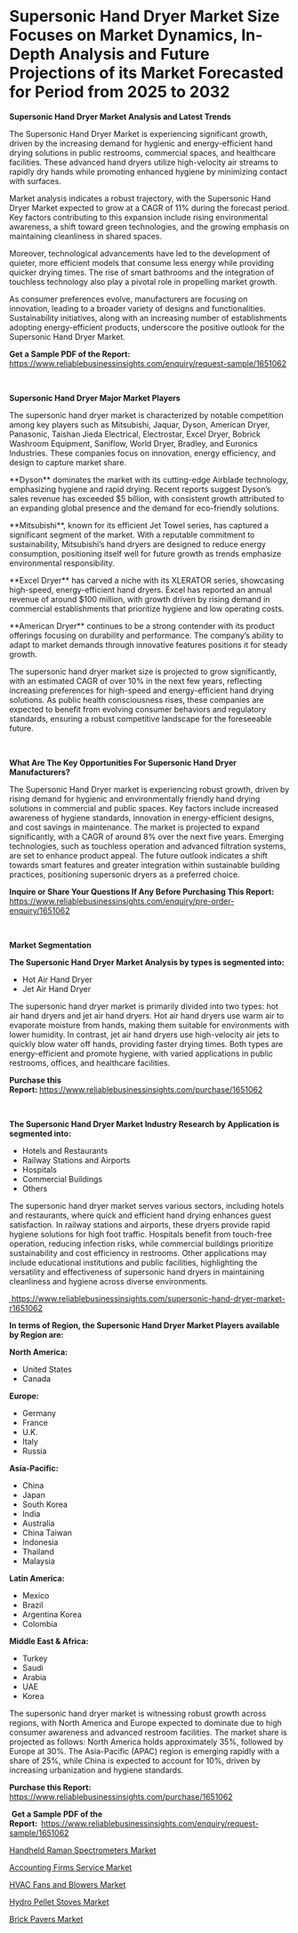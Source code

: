 <p><h1>Supersonic Hand Dryer Market Size Focuses on Market Dynamics, In-Depth Analysis and Future Projections of its Market Forecasted for Period from 2025 to 2032</h1></p><p><strong>Supersonic Hand Dryer Market Analysis and Latest Trends</strong></p>
<p><p>The Supersonic Hand Dryer Market is experiencing significant growth, driven by the increasing demand for hygienic and energy-efficient hand drying solutions in public restrooms, commercial spaces, and healthcare facilities. These advanced hand dryers utilize high-velocity air streams to rapidly dry hands while promoting enhanced hygiene by minimizing contact with surfaces.</p><p>Market analysis indicates a robust trajectory, with the Supersonic Hand Dryer Market expected to grow at a CAGR of 11% during the forecast period. Key factors contributing to this expansion include rising environmental awareness, a shift toward green technologies, and the growing emphasis on maintaining cleanliness in shared spaces. </p><p>Moreover, technological advancements have led to the development of quieter, more efficient models that consume less energy while providing quicker drying times. The rise of smart bathrooms and the integration of touchless technology also play a pivotal role in propelling market growth. </p><p>As consumer preferences evolve, manufacturers are focusing on innovation, leading to a broader variety of designs and functionalities. Sustainability initiatives, along with an increasing number of establishments adopting energy-efficient products, underscore the positive outlook for the Supersonic Hand Dryer Market.</p></p>
<p><strong>Get a Sample PDF of the Report:&nbsp;</strong> <a href="https://www.reliablebusinessinsights.com/enquiry/request-sample/1651062?utm_campaign=3571&utm_medium=2&utm_source=Github&utm_content=ia&utm_term=23032025&utm_id=supersonic-hand-dryer">https://www.reliablebusinessinsights.com/enquiry/request-sample/1651062</a></p>
<p>&nbsp;</p>
<p><strong>Supersonic Hand Dryer Major Market Players</strong></p>
<p><p>The supersonic hand dryer market is characterized by notable competition among key players such as Mitsubishi, Jaquar, Dyson, American Dryer, Panasonic, Taishan Jieda Electrical, Electrostar, Excel Dryer, Bobrick Washroom Equipment, Saniflow, World Dryer, Bradley, and Euronics Industries. These companies focus on innovation, energy efficiency, and design to capture market share.</p><p>**Dyson** dominates the market with its cutting-edge Airblade technology, emphasizing hygiene and rapid drying. Recent reports suggest Dyson’s sales revenue has exceeded $5 billion, with consistent growth attributed to an expanding global presence and the demand for eco-friendly solutions.</p><p>**Mitsubishi**, known for its efficient Jet Towel series, has captured a significant segment of the market. With a reputable commitment to sustainability, Mitsubishi’s hand dryers are designed to reduce energy consumption, positioning itself well for future growth as trends emphasize environmental responsibility.</p><p>**Excel Dryer** has carved a niche with its XLERATOR series, showcasing high-speed, energy-efficient hand dryers. Excel has reported an annual revenue of around $100 million, with growth driven by rising demand in commercial establishments that prioritize hygiene and low operating costs.</p><p>**American Dryer** continues to be a strong contender with its product offerings focusing on durability and performance. The company’s ability to adapt to market demands through innovative features positions it for steady growth.</p><p>The supersonic hand dryer market size is projected to grow significantly, with an estimated CAGR of over 10% in the next few years, reflecting increasing preferences for high-speed and energy-efficient hand drying solutions. As public health consciousness rises, these companies are expected to benefit from evolving consumer behaviors and regulatory standards, ensuring a robust competitive landscape for the foreseeable future.</p></p>
<p>&nbsp;</p>
<p><strong>What Are The Key Opportunities For Supersonic Hand Dryer Manufacturers?</strong></p>
<p><p>The Supersonic Hand Dryer market is experiencing robust growth, driven by rising demand for hygienic and environmentally friendly hand drying solutions in commercial and public spaces. Key factors include increased awareness of hygiene standards, innovation in energy-efficient designs, and cost savings in maintenance. The market is projected to expand significantly, with a CAGR of around 8% over the next five years. Emerging technologies, such as touchless operation and advanced filtration systems, are set to enhance product appeal. The future outlook indicates a shift towards smart features and greater integration within sustainable building practices, positioning supersonic dryers as a preferred choice.</p></p>
<p><strong>Inquire or Share Your Questions If Any Before Purchasing This Report:</strong> <a href="https://www.reliablebusinessinsights.com/enquiry/pre-order-enquiry/1651062?utm_campaign=3571&utm_medium=2&utm_source=Github&utm_content=ia&utm_term=23032025&utm_id=supersonic-hand-dryer">https://www.reliablebusinessinsights.com/enquiry/pre-order-enquiry/1651062</a></p>
<p>&nbsp;</p>
<p><strong>Market Segmentation</strong></p>
<p><strong>The Supersonic Hand Dryer Market Analysis by types is segmented into:</strong></p>
<p><ul><li>Hot Air Hand Dryer</li><li>Jet Air Hand Dryer</li></ul></p>
<p><p>The supersonic hand dryer market is primarily divided into two types: hot air hand dryers and jet air hand dryers. Hot air hand dryers use warm air to evaporate moisture from hands, making them suitable for environments with lower humidity. In contrast, jet air hand dryers use high-velocity air jets to quickly blow water off hands, providing faster drying times. Both types are energy-efficient and promote hygiene, with varied applications in public restrooms, offices, and healthcare facilities.</p></p>
<p><strong>Purchase this Report:&nbsp;</strong><a href="https://www.reliablebusinessinsights.com/purchase/1651062?utm_campaign=3571&utm_medium=2&utm_source=Github&utm_content=ia&utm_term=23032025&utm_id=supersonic-hand-dryer">https://www.reliablebusinessinsights.com/purchase/1651062</a></p>
<p>&nbsp;</p>
<p><strong>The Supersonic Hand Dryer Market Industry Research by Application is segmented into:</strong></p>
<p><ul><li>Hotels and Restaurants</li><li>Railway Stations and Airports</li><li>Hospitals</li><li>Commercial Buildings</li><li>Others</li></ul></p>
<p><p>The supersonic hand dryer market serves various sectors, including hotels and restaurants, where quick and efficient hand drying enhances guest satisfaction. In railway stations and airports, these dryers provide rapid hygiene solutions for high foot traffic. Hospitals benefit from touch-free operation, reducing infection risks, while commercial buildings prioritize sustainability and cost efficiency in restrooms. Other applications may include educational institutions and public facilities, highlighting the versatility and effectiveness of supersonic hand dryers in maintaining cleanliness and hygiene across diverse environments.</p></p>
<p><a href="https://www.reliablebusinessinsights.com/supersonic-hand-dryer-market-r1651062?utm_campaign=3571&utm_medium=2&utm_source=Github&utm_content=ia&utm_term=23032025&utm_id=supersonic-hand-dryer">&nbsp;https://www.reliablebusinessinsights.com/supersonic-hand-dryer-market-r1651062</a></p>
<p><strong>In terms of Region, the Supersonic Hand Dryer Market Players available by Region are:</strong></p>
<p>
    <p> <strong> North America: </strong>
        <ul>
            <li>United States</li>
            <li>Canada</li>
        </ul>
        </p> 
    <p> <strong> Europe: </strong>
        <ul>
            <li>Germany</li>
            <li>France</li>
            <li>U.K.</li>
            <li>Italy</li>
            <li>Russia</li>
        </ul>
        </p> 
    <p> <strong> Asia-Pacific: </strong>
        <ul>
            <li>China</li>
            <li>Japan</li>
            <li>South Korea</li>
            <li>India</li>
            <li>Australia</li>
            <li>China Taiwan</li>
            <li>Indonesia</li>
            <li>Thailand</li>
            <li>Malaysia</li>
        </ul>
        </p> 
    <p> <strong> Latin America: </strong>
        <ul>
            <li>Mexico</li>
            <li>Brazil</li>
            <li>Argentina Korea</li>
            <li>Colombia</li>
        </ul>
        </p> 
    <p> <strong> Middle East & Africa: </strong>
        <ul>
            <li>Turkey</li>
            <li>Saudi</li>
            <li>Arabia</li>
            <li>UAE</li>
            <li>Korea</li>
        </ul>
    </p>
    </p>
<p><p>The supersonic hand dryer market is witnessing robust growth across regions, with North America and Europe expected to dominate due to high consumer awareness and advanced restroom facilities. The market share is projected as follows: North America holds approximately 35%, followed by Europe at 30%. The Asia-Pacific (APAC) region is emerging rapidly with a share of 25%, while China is expected to account for 10%, driven by increasing urbanization and hygiene standards.</p></p>
<p><strong>Purchase this Report: </strong><a href="https://www.reliablebusinessinsights.com/purchase/1651062?utm_campaign=3571&utm_medium=2&utm_source=Github&utm_content=ia&utm_term=23032025&utm_id=supersonic-hand-dryer">https://www.reliablebusinessinsights.com/purchase/1651062</a></p>
<p>&nbsp;<strong>Get a Sample PDF of the Report:&nbsp;&nbsp;</strong><a href="https://www.reliablebusinessinsights.com/enquiry/request-sample/1651062?utm_campaign=3571&utm_medium=2&utm_source=Github&utm_content=ia&utm_term=23032025&utm_id=supersonic-hand-dryer">https://www.reliablebusinessinsights.com/enquiry/request-sample/1651062</a></p>
<p><strong></strong></p>
<p><p><a href="https://www.linkedin.com/pulse/handheld-raman-spectrometers-market-investigation-industry-evolution-qs0we?utm_campaign=3571&utm_medium=2&utm_source=Github&utm_content=ia&utm_term=23032025&utm_id=supersonic-hand-dryer">Handheld Raman Spectrometers Market</a></p><p><a href="https://github.com/lamlebienz7j/Market-Research-Report-List-1/blob/main/accounting-firms-service-market.md?utm_campaign=3571&utm_medium=2&utm_source=Github&utm_content=ia&utm_term=23032025&utm_id=supersonic-hand-dryer">Accounting Firms Service Market</a></p><p><a href="https://www.linkedin.com/pulse/hvac-fans-blowers-market-outlook-from-2025-2032-trends-application-wtwbe?utm_campaign=3571&utm_medium=2&utm_source=Github&utm_content=ia&utm_term=23032025&utm_id=supersonic-hand-dryer">HVAC Fans and Blowers Market</a></p><p><a href="https://www.linkedin.com/pulse/growth-journey-hydro-pellet-stoves-market-uncovering-144-augtc?utm_campaign=3571&utm_medium=2&utm_source=Github&utm_content=ia&utm_term=23032025&utm_id=supersonic-hand-dryer">Hydro Pellet Stoves Market</a></p><p><a href="https://www.linkedin.com/pulse/brick-pavers-market-size-set-grow-rapidly-over-forecast-uu7kc?utm_campaign=3571&utm_medium=2&utm_source=Github&utm_content=ia&utm_term=23032025&utm_id=supersonic-hand-dryer">Brick Pavers Market</a></p></p>